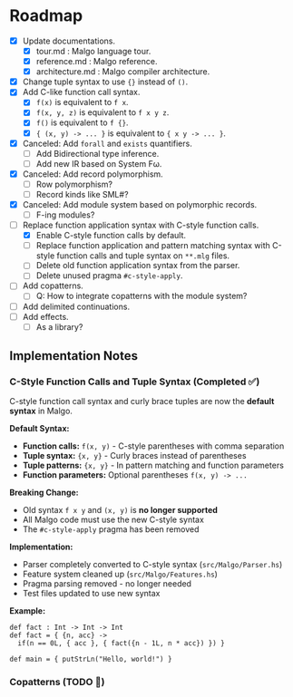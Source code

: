 # Roadmap

- [x] Update documentations.
  - [x] tour.md : Malgo language tour.
  - [x] reference.md : Malgo reference.
  - [x] architecture.md : Malgo compiler architecture.
- [x] Change tuple syntax to use `{}` instead of `()`.
- [x] Add C-like function call syntax.
  - [x] `f(x)` is equivalent to `f x`.
  - [x] `f(x, y, z)` is equivalent to `f x y z`.
  - [x] `f()` is equivalent to `f {}`.
  - [x] `{ (x, y) -> ... }` is equivalent to `{ x y -> ... }`.
- [x] Canceled: Add `forall` and `exists` quantifiers.
  - [ ] Add Bidirectional type inference.
  - [ ] Add new IR based on System Fω.
- [x] Canceled: Add record polymorphism.
  - [ ] Row polymorphism?
  - [ ] Record kinds like SML#?
- [x] Canceled: Add module system based on polymorphic records.
  - [ ] F-ing modules?
- [ ] Replace function application syntax with C-style function calls.
  - [x] Enable C-style function calls by default.
  - [ ] Replace function application and pattern matching syntax with C-style function calls and tuple syntax on `**.mlg` files.
  - [ ] Delete old function application syntax from the parser.
  - [ ] Delete unused pragma `#c-style-apply`.
- [ ] Add copatterns.
  - [ ] Q: How to integrate copatterns with the module system?
- [ ] Add delimited continuations.
- [ ] Add effects.
  - [ ] As a library?

## Implementation Notes

### C-Style Function Calls and Tuple Syntax (Completed ✅)

C-style function call syntax and curly brace tuples are now the **default syntax** in Malgo.

**Default Syntax:**

- **Function calls:** `f(x, y)` - C-style parentheses with comma separation
- **Tuple syntax:** `{x, y}` - Curly braces instead of parentheses
- **Tuple patterns:** `{x, y}` - In pattern matching and function parameters
- **Function parameters:** Optional parentheses `f(x, y) -> ...`

**Breaking Change:**

- Old syntax `f x y` and `(x, y)` is **no longer supported**
- All Malgo code must use the new C-style syntax
- The `#c-style-apply` pragma has been removed

**Implementation:**

- Parser completely converted to C-style syntax (`src/Malgo/Parser.hs`)
- Feature system cleaned up (`src/Malgo/Features.hs`)
- Pragma parsing removed - no longer needed
- Test files updated to use new syntax

**Example:**

```malgo
def fact : Int -> Int -> Int
def fact = { {n, acc} ->
  if(n == 0L, { acc }, { fact({n - 1L, n * acc}) }) }

def main = { putStrLn("Hello, world!") }
```

### Copatterns (TODO 📝)
